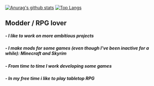 [![Anurag's github stats](https://github-readme-stats.vercel.app/api?username=haadty&show_icons=true&theme=d)](https://github.com/anuraghazra/github-readme-stats)
[![Top Langs](https://github-readme-stats.vercel.app/api/top-langs/?username=haadty&layout=compact)](https://github.com/anuraghazra/github-readme-stats)

## Modder / RPG lover

##### - I like to work on more ambitious projects

##### - I make mods for some games (even though I've been inactive for a while): Minecraft and Skyrim

##### - From time to time I work developing some games

##### - In my free time i like to play tabletop RPG

